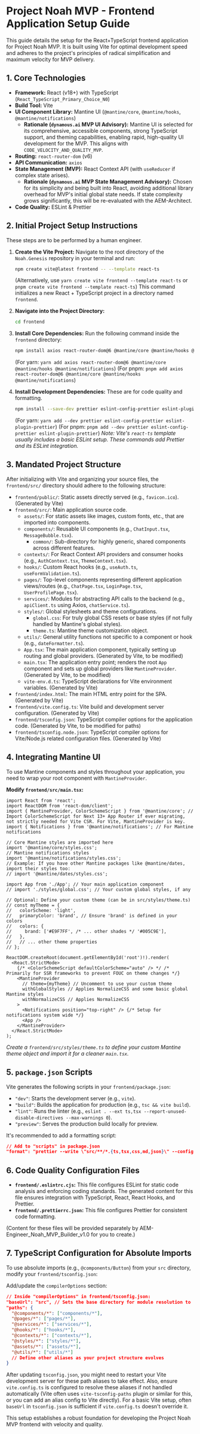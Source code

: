 # Project Noah MVP - Frontend Application Setup Guide

This guide details the setup for the React+TypeScript frontend application for Project Noah MVP. It is built using Vite for optimal development speed and adheres to the project's principles of radical simplification and maximum velocity for MVP delivery.

## 1. Core Technologies

*   **Framework:** React (v18+) with TypeScript (`React_TypeScript_Primary_Choice_N0`)
*   **Build Tool:** Vite
*   **UI Component Library:** Mantine UI (`@mantine/core`, `@mantine/hooks`, `@mantine/notifications`)
    *   **Rationale (`dynamous.ai` MVP UI Advisory):** Mantine UI is selected for its comprehensive, accessible components, strong TypeScript support, and theming capabilities, enabling rapid, high-quality UI development for the MVP. This aligns with `CODE_VELOCITY_AND_QUALITY_MVP`.
*   **Routing:** `react-router-dom` (v6)
*   **API Communication:** `axios`
*   **State Management (MVP):** React Context API (with `useReducer` if complex state arises).
    *   **Rationale (`dynamous.ai` MVP State Management Advisory):** Chosen for its simplicity and being built into React, avoiding additional library overhead for MVP's initial global state needs. If state complexity grows significantly, this will be re-evaluated with the AEM-Architect.
*   **Code Quality:** ESLint & Prettier

## 2. Initial Project Setup Instructions

These steps are to be performed by a human engineer.

1.  **Create the Vite Project:**
    Navigate to the root directory of the `Noah.Genesis` repository in your terminal and run:
    ```bash
    npm create vite@latest frontend -- --template react-ts
    ```
    (Alternatively, use `yarn create vite frontend --template react-ts` or `pnpm create vite frontend --template react-ts`)
    This command initializes a new React + TypeScript project in a directory named `frontend`.

2.  **Navigate into the Project Directory:**
    ```bash
    cd frontend
    ```

3.  **Install Core Dependencies:**
    Run the following command inside the `frontend` directory:
    ```bash
    npm install axios react-router-dom@6 @mantine/core @mantine/hooks @mantine/notifications
    ```
    (For yarn: `yarn add axios react-router-dom@6 @mantine/core @mantine/hooks @mantine/notifications`)
    (For pnpm: `pnpm add axios react-router-dom@6 @mantine/core @mantine/hooks @mantine/notifications`)

4.  **Install Development Dependencies:**
    These are for code quality and formatting.
    ```bash
    npm install --save-dev prettier eslint-config-prettier eslint-plugin-prettier
    ```
    (For yarn: `yarn add --dev prettier eslint-config-prettier eslint-plugin-prettier`)
    (For pnpm: `pnpm add --dev prettier eslint-config-prettier eslint-plugin-prettier`)
    *Note: Vite's `react-ts` template usually includes a basic ESLint setup. These commands add Prettier and its ESLint integration.*

## 3. Mandated Project Structure

After initializing with Vite and organizing your source files, the `frontend/src/` directory should adhere to the following structure:

*   `frontend/public/`: Static assets directly served (e.g., `favicon.ico`). (Generated by Vite)
*   `frontend/src/`: Main application source code.
    *   `assets/`: For static assets like images, custom fonts, etc., that are imported into components.
    *   `components/`: Reusable UI components (e.g., `ChatInput.tsx`, `MessageBubble.tsx`).
        *   `common/`: Sub-directory for highly generic, shared components across different features.
    *   `contexts/`: For React Context API providers and consumer hooks (e.g., `AuthContext.tsx`, `ThemeContext.tsx`).
    *   `hooks/`: Custom React hooks (e.g., `useAuth.ts`, `useFormValidation.ts`).
    *   `pages/`: Top-level components representing different application views/routes (e.g., `ChatPage.tsx`, `LoginPage.tsx`, `UserProfilePage.tsx`).
    *   `services/`: Modules for abstracting API calls to the backend (e.g., `apiClient.ts` using Axios, `chatService.ts`).
    *   `styles/`: Global stylesheets and theme configurations.
        *   `global.css`: For truly global CSS resets or base styles (if not fully handled by Mantine's global styles).
        *   `theme.ts`: Mantine theme customization object.
    *   `utils/`: General utility functions not specific to a component or hook (e.g., `dateFormatter.ts`).
    *   `App.tsx`: The main application component, typically setting up routing and global providers. (Generated by Vite, to be modified)
    *   `main.tsx`: The application entry point; renders the root `App` component and sets up global providers like `MantineProvider`. (Generated by Vite, to be modified)
    *   `vite-env.d.ts`: TypeScript declarations for Vite environment variables. (Generated by Vite)
*   `frontend/index.html`: The main HTML entry point for the SPA. (Generated by Vite)
*   `frontend/vite.config.ts`: Vite build and development server configuration. (Generated by Vite)
*   `frontend/tsconfig.json`: TypeScript compiler options for the application code. (Generated by Vite, to be modified for paths)
*   `frontend/tsconfig.node.json`: TypeScript compiler options for Vite/Node.js related configuration files. (Generated by Vite)

## 4. Integrating Mantine UI

To use Mantine components and styles throughout your application, you need to wrap your root component with `MantineProvider`.

**Modify `frontend/src/main.tsx`:**

```tsx
import React from 'react';
import ReactDOM from 'react-dom/client';
import { MantineProvider, ColorSchemeScript } from '@mantine/core'; // Import ColorSchemeScript for Next 13+ App Router if ever migrating, not strictly needed for Vite CSR. For Vite, MantineProvider is key.
import { Notifications } from '@mantine/notifications'; // For Mantine notifications

// Core Mantine styles are imported here
import '@mantine/core/styles.css';
// Mantine notifications styles
import '@mantine/notifications/styles.css';
// Example: If you have other Mantine packages like @mantine/dates, import their styles too:
// import '@mantine/dates/styles.css';

import App from './App'; // Your main application component
// import './styles/global.css'; // Your custom global styles, if any

// Optional: Define your custom theme (can be in src/styles/theme.ts)
// const myTheme = {
//   colorScheme: 'light',
//   primaryColor: 'brand', // Ensure 'brand' is defined in your colors
//   colors: {
//     brand: ['#E9F7FF', /* ... other shades */ '#005C9E'],
//   },
//   // ... other theme properties
// };

ReactDOM.createRoot(document.getElementById('root')!).render(
  <React.StrictMode>
    {/* <ColorSchemeScript defaultColorScheme="auto" /> */ /* Primarily for SSR frameworks to prevent FOUC on theme changes */}
    <MantineProvider
      // theme={myTheme} // Uncomment to use your custom theme
      withGlobalStyles // Applies NormalizeCSS and some basic global Mantine styles
      withNormalizeCSS // Applies NormalizeCSS
    >
      <Notifications position="top-right" /> {/* Setup for notifications system wide */}
      <App />
    </MantineProvider>
  </React.StrictMode>
);
```
*Create a `frontend/src/styles/theme.ts` to define your custom Mantine theme object and import it for a cleaner `main.tsx`.*

## 5. `package.json` Scripts

Vite generates the following scripts in your `frontend/package.json`:
*   `"dev"`: Starts the development server (e.g., `vite`).
*   `"build"`: Builds the application for production (e.g., `tsc && vite build`).
*   `"lint"`: Runs the linter (e.g., `eslint . --ext ts,tsx --report-unused-disable-directives --max-warnings 0`).
*   `"preview"`: Serves the production build locally for preview.

It's recommended to add a formatting script:
```json
// Add to "scripts" in package.json
"format": "prettier --write \"src/**/*.{ts,tsx,css,md,json}\" --config ./.prettierrc.json"
```

## 6. Code Quality Configuration Files

*   **`frontend/.eslintrc.cjs`:** This file configures ESLint for static code analysis and enforcing coding standards. The generated content for this file ensures integration with TypeScript, React, React Hooks, and Prettier.
*   **`frontend/.prettierrc.json`:** This file configures Prettier for consistent code formatting.

(Content for these files will be provided separately by AEM-Engineer_Noah_MVP_Builder_v1.0 for you to create.)

## 7. TypeScript Configuration for Absolute Imports

To use absolute imports (e.g., `@components/Button`) from your `src` directory, modify your `frontend/tsconfig.json`:

Add/update the `compilerOptions` section:
```json
// Inside "compilerOptions" in frontend/tsconfig.json:
"baseUrl": "src", // Sets the base directory for module resolution to 'src/'
"paths": {
  "@components/*": ["components/*"],
  "@pages/*": ["pages/*"],
  "@services/*": ["services/*"],
  "@hooks/*": ["hooks/*"],
  "@contexts/*": ["contexts/*"],
  "@styles/*": ["styles/*"],
  "@assets/*": ["assets/*"],
  "@utils/*": ["utils/*"]
  // Define other aliases as your project structure evolves
}
```
After updating `tsconfig.json`, you might need to restart your Vite development server for these path aliases to take effect. Also, ensure `vite.config.ts` is configured to resolve these aliases if not handled automatically (Vite often uses `vite-tsconfig-paths` plugin or similar for this, or you can add an alias config to Vite directly). For a basic Vite setup, often `baseUrl` in `tsconfig.json` is sufficient if `vite.config.ts` doesn't override it.

This setup establishes a robust foundation for developing the Project Noah MVP frontend with velocity and quality.
